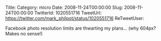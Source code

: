 Title: 
Category: micro
Date: 2008-11-24T00:00:00
Slug: 2008-11-24T00:00:00
TwitterId: 1020551716
TweetUrl: https://twitter.com/mark_philpot/status/1020551716
ReTweetUser: 

Facebook photo resolution limits are thwarting my plans... (why 604px? Makes no sense!)